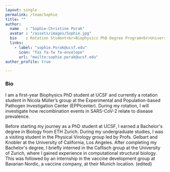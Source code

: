 ```yaml
---
layout: single
permalink: /team/Sophie
title: ""
author:
  name   : "Sophie-Christine Porak"
  avatar : "/assets/images/Sophie.jpg"
  bio    : Rotation Student<br>Biophysics PhD Degree Program<br>University of California San Francisco
  links:
    - label: "sophie.Porak@ucsf.edu"
      icon: "fas fa-fw fa-envelope"
      url: "mailto:sophie.porak@ucsf.edu"
author_profile: true

---
```


<h3>Bio</h3>

I am a first-year Biophysics PhD student at UCSF and currently a rotation student in Nicola Müller’s group at the Experimental and Population-based Pathogen Investigation Center (EPPIcenter). During my rotation, I will investigate how recombination events in SARS-CoV-2 relate to disease prevalence.

Before starting my journey as a PhD student at UCSF, I earned a Bachelor's degree in Biology from ETH Zurich. During my undergraduate studies, I was a visiting student in the Physical Virology group led by Profs. Gelbart and Knobler at the University of California, Los Angeles. After completing my Bachelor's degree, I briefly interned in the Caflisch group at the University of Zurich, where I gained experience in computational structural biology. This was followed by an internship in the vaccine development group at Bavarian Nordic, a vaccine company, at their Munich location. (edited) 





